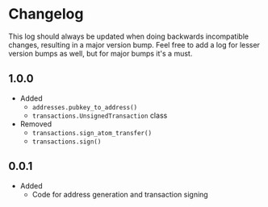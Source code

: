 Changelog
=========

This log should always be updated when doing backwards incompatible changes, resulting in a major version bump. Feel free to add a log for lesser version bumps as well, but for major bumps it's a must.

1.0.0
-----
- Added
    - `addresses.pubkey_to_address()`
    - `transactions.UnsignedTransaction` class
- Removed
    - `transactions.sign_atom_transfer()`
    - `transactions.sign()`

0.0.1
-----
- Added
    - Code for address generation and transaction signing
